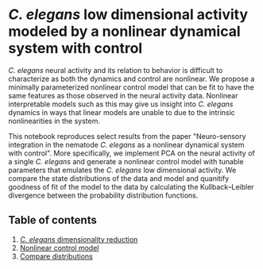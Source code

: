 # _C. elegans_ low dimensional activity modeled by a nonlinear dynamical system with control

_C. elegans_ neural activity and its relation to behavior is difficult to characterize as both the dynamics and control are nonlinear. We propose a minimally parameterized nonlinear control model that can be fit to have the same features as those observed in the neural activity data. Nonlinear interpretable models such as this may give us insight into _C. elegans_ dynamics in ways that linear models are unable to due to the intrinsic nonlinearities in the system.

This notebook reproduces select results from the paper "Neuro-sensory integration in the nematode _C. elegans_ as a nonlinear dynamical system with control". More specifically, we implement PCA on the neural activity of a single _C. elegans_ and generate a nonlinear control model with tunable parameters that emulates the _C. elegans_ low dimensional activity.  We compare the state distributions of the data and model and quanitify goodness of fit of the model to the data by calculating the Kullback–Leibler divergence between the probability distribution functions.


## Table of contents
1. [_C. elegans_ dimensionality reduction](#Celegans)
2. [Nonlinear control model](#nonlin_control)
3. [Compare distributions](#compare_dist)
